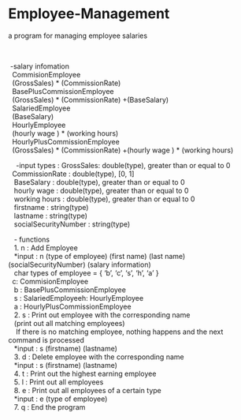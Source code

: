 # Employee-Management
a program for managing employee salaries
<!DOCTYPE html><html>  <head>    <meta charset="utf-8">  </head>  <body><p> -salary infomation <br/>  CommisionEmployee<br/>  (GrossSales) * (CommissionRate)<br/>  BasePlusCommissionEmployee<br/>  (GrossSales) * (CommissionRate) +(BaseSalary)<br/>  SalariedEmployee<br/>  (BaseSalary)<br/>  HourlyEmployee<br/>  (hourly wage ) * (working hours)<br/>  HourlyPlusCommissionEmployee<br/>  (GrossSales) * (CommissionRate) +(hourly wage ) * (working hours)<br/></p><p>    -input types : GrossSales: double(type), greater than or equal to 0<br/>  CommissionRate : double(type), [0, 1]<br/>   BaseSalary : double(type), greater than or equal to 0<br/>   hourly wage : double(type), greater than or equal to 0<br/>   working hours : double(type), greater than or equal to 0<br/>   firstname : string(type)<br/>   lastname : string(type)<br/>   socialSecurityNumber : string(type)<br/></p><p>   - functions<br/>   1. n : Add Employee<br/>   *input : n (type of employee) (first name) (last name) (socialSecurityNumber) (salary information)<br/>   char types of employee = { ‘b’, ‘c’, ‘s’, ‘h’, ‘a’ }<br/>  c: CommisionEmployee<br/>   b : BasePlusCommissionEmployee<br/>   s : SalariedEmployeeh: HourlyEmployee<br/>   a : HourlyPlusCommissionEmployee<br/>   2. s : Print out employee with the corresponding name<br/>   (print out all matching employees)<br/>    If there is no matching employee, nothing happens and the next command is processed<br/>   *input : s (firstname) (lastname)<br/>   3. d : Delete employee with the corresponding name<br/>   *input : s (firstname) (lastname)<br/>   4. t : Print out the highest earning employee<br/>   5. l : Print out all employees<br/>   8. e : Print out all employees of a certain type<br/>   *input : e (type of employee)<br/>   7. q : End the program<br/></p>

